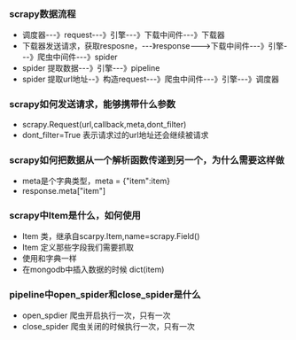 ### scrapy数据流程
- 调度器---》request---》引擎---》下载中间件---》下载器
- 下载器发送请求，获取resposne，---》response--->下载中间件---》引擎---》爬虫中间件---》spider
- spider 提取数据---》引擎---》pipeline
- spider 提取url地址--》构造request---》爬虫中间件---》引擎---》调度器

### scrapy如何发送请求，能够携带什么参数
- scrapy.Request(url,callback,meta,dont_filter)
- dont_filter=True 表示请求过的url地址还会继续被请求


### scrapy如何把数据从一个解析函数传递到另一个，为什么需要这样做
- meta是个字典类型，meta = {"item":item}
- response.meta["item"]


### scrapy中Item是什么，如何使用
- Item 类，继承自scarpy.Item,name=scrapy.Field()
- Item 定义那些字段我们需要抓取
- 使用和字典一样
- 在mongodb中插入数据的时候 dict(item)

### pipeline中open_spider和close_spider是什么
- open_spdier 爬虫开启执行一次，只有一次
- close_spider 爬虫关闭的时候执行一次，只有一次

